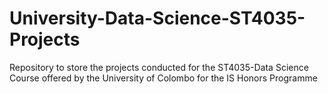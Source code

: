 # University-Data-Science-ST4035-Projects
Repository to store the projects conducted for the ST4035-Data Science Course offered by the University of Colombo for the IS Honors Programme

